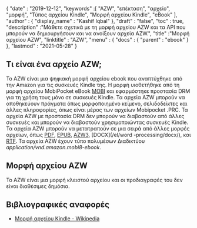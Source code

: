{
  "date" : "2019-12-12",
  "keywords" :[ "AZW", "επέκταση", "αρχείο", "μορφή", "Τύπος αρχείου Kindle", "Μορφή αρχείου Kindle", "eBook" ],
  "author" : {
    "display_name" : "Kashif Iqbal"
},
  "draft" : "false",
  "toc" : true,
  "description" :"Μάθετε σχετικά με τη μορφή αρχείου AZW και τα API που μπορούν να δημιουργήσουν και να ανοίξουν αρχεία AZW.",
  "title" :"Μορφή αρχείου AZW",
  "linktitle" : "AZW",
  "menu" : {
    "docs" : {
      "parent" : "ebook"
}
},
  "lastmod" : "2021-05-28"
}

## Τι είναι ένα αρχείο AZW;

Το AZW είναι μια ψηφιακή μορφή αρχείου ebook που αναπτύχθηκε από την Amazon για τις συσκευές Kindle της. Η μορφή υιοθετήθηκε από τη μορφή αρχείου MobiPocket eBook [MOBI](/el/ebook/mobi/) και εφαρμόστηκε προστασία DRM για τη χρήση τους μόνο σε συσκευές Kindle. Τα αρχεία AZW μπορούν να αποθηκεύουν πράγματα όπως μορφοποιημένο κείμενο, σελιδοδείκτες και άλλες πληροφορίες, όπως είναι μέρος των αρχείων Mobipocket .PRC. Τα αρχεία AZW με προστασία DRM δεν μπορούν να διαβαστούν από άλλες συσκευές και μπορούν να διαβαστούν χρησιμοποιώντας συσκευές Kindle. Τα αρχεία AZW μπορούν να μετατραπούν σε μια σειρά από άλλες μορφές αρχείων, όπως [PDF](/el/pdf/), [EPUB](/el/ebook/epub/), [AZW3](/el/ebook/azw3/), [DOCX](/el/word -processing/docx/), και [RTF](/el/word-processing/rtf/). Τα αρχεία AZW έχουν τύπο πολυμέσων Διαδικτύου *application/vnd.amazon.mobi8-ebook*.

## Μορφή αρχείου AZW

Το AZW είναι μια μορφή κλειστού αρχείου και οι προδιαγραφές του δεν είναι διαθέσιμες δημόσια.

## Βιβλιογραφικές αναφορές ##

* [Μορφή αρχείου Kindle - Wikipedia](https://en.wikipedia.org/wiki/Kindle_File_Format)

